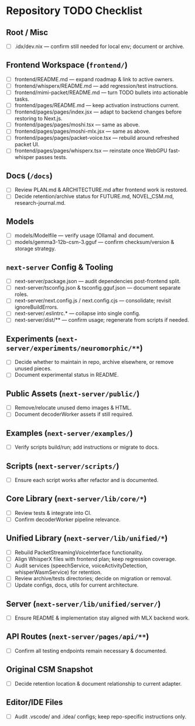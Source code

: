 # Repository TODO Checklist

## Root / Misc
- [ ] .idx/dev.nix — confirm still needed for local env; document or archive.

## Frontend Workspace (`frontend/`)
- [ ] frontend/README.md — expand roadmap & link to active owners.
- [ ] frontend/whisperx/README.md — add regression/test instructions.
- [ ] frontend/mimi-packet/README.md — turn TODO bullets into actionable tasks.
- [ ] frontend/pages/README.md — keep activation instructions current.
- [ ] frontend/pages/pages/index.jsx — adapt to backend changes before restoring to Next.js.
- [ ] frontend/pages/pages/moshi.tsx — same as above.
- [ ] frontend/pages/pages/moshi-mlx.jsx — same as above.
- [ ] frontend/pages/pages/packet-voice.tsx — rebuild around refreshed packet UI.
- [ ] frontend/pages/pages/whisperx.tsx — reinstate once WebGPU fast-whisper passes tests.

## Docs (`/docs`)
- [ ] Review PLAN.md & ARCHITECTURE.md after frontend work is restored.
- [ ] Decide retention/archive status for FUTURE.md, NOVEL_CSM.md, research-journal.md.

## Models
- [ ] models/Modelfile — verify usage (Ollama) and document.
- [ ] models/gemma3-12b-csm-3.gguf — confirm checksum/version & storage strategy.

## `next-server` Config & Tooling
- [ ] next-server/package.json — audit dependencies post-frontend split.
- [ ] next-server/tsconfig.json & tsconfig.gguf.json — document separate roles.
- [ ] next-server/next.config.js / next.config.cjs — consolidate; revisit ignoreBuildErrors.
- [ ] next-server/.eslintrc.* — collapse into single config.
- [ ] next-server/dist/** — confirm usage; regenerate from scripts if needed.

## Experiments (`next-server/experiments/neuromorphic/**`)
- [ ] Decide whether to maintain in repo, archive elsewhere, or remove unused pieces.
- [ ] Document experimental status in README.

## Public Assets (`next-server/public/`)
- [ ] Remove/relocate unused demo images & HTML.
- [ ] Document decoderWorker assets if still required.

## Examples (`next-server/examples/`)
- [ ] Verify scripts build/run; add instructions or migrate to docs.

## Scripts (`next-server/scripts/`)
- [ ] Ensure each script works after refactor and is documented.

## Core Library (`next-server/lib/core/*`)
- [ ] Review tests & integrate into CI.
- [ ] Confirm decoderWorker pipeline relevance.

## Unified Library (`next-server/lib/unified/*`)
- [ ] Rebuild PacketStreamingVoiceInterface functionality.
- [ ] Align WhisperX files with frontend plan; keep regression coverage.
- [ ] Audit services (speechService, voiceActivityDetection, whisperWasmService) for retention.
- [ ] Review archive/tests directories; decide on migration or removal.
- [ ] Update configs, docs, utils for current architecture.

## Server (`next-server/lib/unified/server/`)
- [ ] Ensure README & implementation stay aligned with MLX backend work.

## API Routes (`next-server/pages/api/**`)
- [ ] Confirm all testing endpoints remain necessary & documented.

## Original CSM Snapshot
- [ ] Decide retention location & document relationship to current adapter.

## Editor/IDE Files
- [ ] Audit .vscode/ and .idea/ configs; keep repo-specific instructions only.

